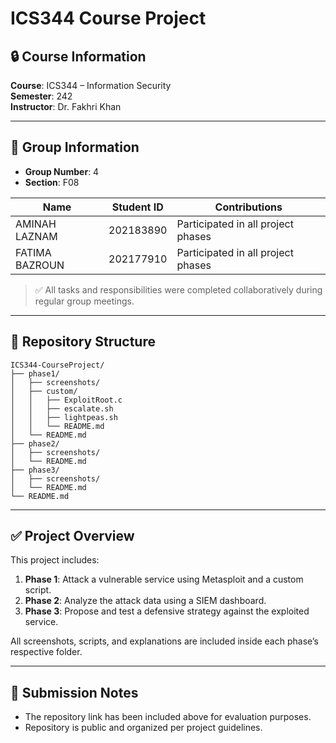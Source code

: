 # ICS344 Course Project

## 🔒 Course Information
**Course**: ICS344 – Information Security  
**Semester**: 242  
**Instructor**: Dr. Fakhri Khan  

---

## 👥 Group Information

- **Group Number**: 4
- **Section**: F08

| Name               | Student ID     | Contributions                          |
|--------------------|----------------|----------------------------------------|
| AMINAH LAZNAM      | 202183890      | Participated in all project phases     |
| FATIMA BAZROUN     | 202177910      | Participated in all project phases     |

> ✅ All tasks and responsibilities were completed collaboratively during regular group meetings.

---

## 📁 Repository Structure

```
ICS344-CourseProject/
├── phase1/
│   ├── screenshots/
│   ├── custom/
│   │   ├── ExploitRoot.c
│   │   ├── escalate.sh
│   │   ├── lightpeas.sh
│   │   └── README.md
│   └── README.md
├── phase2/
│   ├── screenshots/
│   └── README.md
├── phase3/
│   ├── screenshots/
│   └── README.md
└── README.md
```

---

## ✅ Project Overview

This project includes:

1. **Phase 1**: Attack a vulnerable service using Metasploit and a custom script.
2. **Phase 2**: Analyze the attack data using a SIEM dashboard.
3. **Phase 3**: Propose and test a defensive strategy against the exploited service.

All screenshots, scripts, and explanations are included inside each phase’s respective folder.

---

## 📅 Submission Notes

- The repository link has been included above for evaluation purposes.
- Repository is public and organized per project guidelines.

